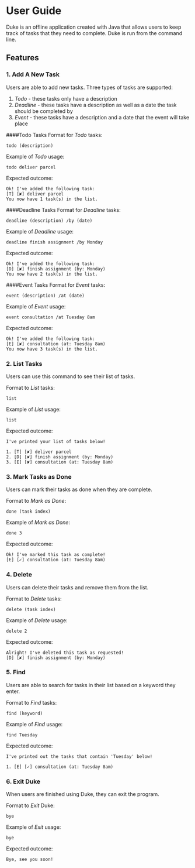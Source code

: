 # User Guide
Duke is an offline application created with Java that allows users to keep track of tasks that they need 
to complete. Duke is run from the command line.
## Features 

### 1. Add A New Task
Users are able to add new tasks. Three types of tasks are supported:

1. *Todo* - these tasks only have a description
2. *Deadline* - these tasks have a description as well as a date the task should be completed by
3. *Event* - these tasks have a description and a date that the event will take place

####Todo Tasks
Format for *Todo* tasks: 

`todo (description)`

Example of *Todo* usage:

`todo deliver parcel`

Expected outcome:

    Ok! I've added the following task:
    [T] [✘] deliver parcel
    You now have 1 task(s) in the list.
 
####Deadline Tasks
Format for *Deadline* tasks: 

`deadline (description) /by (date)`
 
Example of *Deadline* usage:
 
`deadline finish assignment /by Monday`
 
Expected outcome:

    Ok! I've added the following task:
    [D] [✘] finish assignment (by: Monday)
    You now have 2 task(s) in the list.
 
####Event Tasks
Format for *Event* tasks: 

`event (description) /at (date)`
 
Example of *Event* usage:
 
`event consultation /at Tuesday 8am`
 
Expected outcome:

    Ok! I've added the following task:
    [E] [✘] consultation (at: Tuesday 8am)
    You now have 3 task(s) in the list.
 
### 2. List Tasks
Users can use this command to see their list of tasks.

Format to *List* tasks: 

`list`
 
Example of *List* usage:
 
`list`
 
Expected outcome:

    I've printed your list of tasks below!
    
    1. [T] [✘] deliver parcel
    2. [D] [✘] finish assignment (by: Monday)
    3. [E] [✘] consultation (at: Tuesday 8am)
    
### 3. Mark Tasks as Done
Users can mark their tasks as done when they are complete.

Format to *Mark as Done*: 

`done (task index)`
 
Example of *Mark as Done*:
 
`done 3`
 
Expected outcome:

    Ok! I've marked this task as complete!
    [E] [✓] consultation (at: Tuesday 8am)

### 4. Delete
Users can delete their tasks and remove them from the list.

Format to *Delete* tasks: 

`delete (task index)`
 
Example of *Delete* usage:
 
`delete 2`
 
Expected outcome:

    Alright! I've deleted this task as requested!
    [D] [✘] finish assignment (by: Monday)
    
### 5. Find
Users are able to search for tasks in their list based on a keyword they enter.

Format to *Find* tasks: 

`find (keyword)`
 
Example of *Find* usage:
 
`find Tuesday`
 
Expected outcome:

    I've printed out the tasks that contain 'Tuesday' below!
    
    1. [E] [✓] consultation (at: Tuesday 8am)

### 6. Exit Duke
When users are finished using Duke, they can exit the program.

Format to *Exit* Duke: 

`bye`
 
Example of *Exit* usage:
 
`bye`
 
Expected outcome:

    Bye, see you soon!
